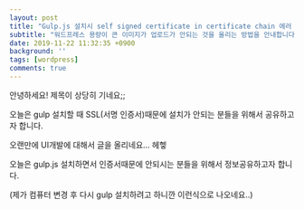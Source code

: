 ```yaml
---
layout: post
title: "Gulp.js 설치시 self signed certificate in certificate chain 에러 수정 후 설치하는 방법"
subtitle: "워드프레스 용량이 큰 이미지가 업로드가 안되는 것을 올리는 방법을 안내합니다."
date: 2019-11-22 11:32:35 +0900
background: ''
tags: [wordpress]
comments: true
---
```


안녕하세요!
제목이 상당히 기네요;;


오늘은 gulp 설치할 때 SSL(서명 인증서)때문에 설치가 안되는 분들을 위해서 공유하고자 합니다.

오랜만에 UI개발에 대해서 글을 올리네요…
헤헿

오늘은 gulp.js 설치하면서 인증서때문에 안되시는 분들을 위해서 정보공유하고자 합니다.

(제가 컴퓨터 변경 후 다시 gulp 설치하려고 하니깐 이런식으로 나오네요..)